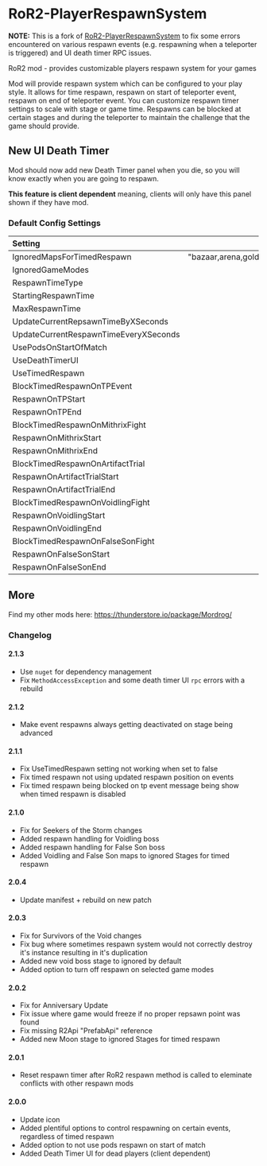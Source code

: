 # RoR2-PlayerRespawnSystem

**NOTE:** This is a fork of [RoR2-PlayerRespawnSystem](https://thunderstore.io/package/Mordrog/PlayerRespawnSystem/) to fix some errors encountered on various respawn events (e.g. respawning when a teleporter is triggered) and UI death timer RPC issues.

RoR2 mod - provides customizable players respawn system for your games

Mod will provide respawn system which can be configured to your play style. It allows for time respawn, respawn on start of teleporter event, respawn on end of teleporter event. 
You can customize respawn timer settings to scale with stage or game time. Respawns can be blocked at certain stages and during the teleporter to maintain the challenge that the game should provide.

## New UI Death Timer

Mod should now add new Death Timer panel when you die, so you will know exactly when you are going to respawn.

**This feature is client dependent** meaning, clients will only have this panel shown if they have mod.

### Default Config Settings
| Setting                                               | Default Value                                                                           |
| :-------------------------------------                | :-------------------------------------------------------------------------------------: |
| IgnoredMapsForTimedRespawn                            | "bazaar,arena,goldshores,moon,moon2,artifactworld,mysteryspace,limbo,voidraid,meridian" |
| IgnoredGameModes                                      |                                                                      "InfiniteTowerRun" |
| RespawnTimeType                                       |                                                                          StageTimeBased |
| StartingRespawnTime                                   |                                                                                      30 |
| MaxRespawnTime                                        |                                                                                     180 |
| UpdateCurrentRepsawnTimeByXSeconds                    |                                                                                       5 |
| UpdateCurrentRespawnTimeEveryXSeconds                 |                                                                                      10 |
| UsePodsOnStartOfMatch                                 |                                                                                   false |
| UseDeathTimerUI                                       |                                                                                    true |
| UseTimedRespawn                                       |                                                                                    true |
| BlockTimedRespawnOnTPEvent                            |                                                                                    true |
| RespawnOnTPStart                                      |                                                                                    true |
| RespawnOnTPEnd                                        |                                                                                    true |
| BlockTimedRespawnOnMithrixFight                       |                                                                                    true |
| RespawnOnMithrixStart                                 |                                                                                    true |
| RespawnOnMithrixEnd                                   |                                                                                   false |
| BlockTimedRespawnOnArtifactTrial                      |                                                                                    true |
| RespawnOnArtifactTrialStart                           |                                                                                    true |
| RespawnOnArtifactTrialEnd                             |                                                                                    true |
| BlockTimedRespawnOnVoidlingFight                      |                                                                                    true |
| RespawnOnVoidlingStart                                |                                                                                    true |
| RespawnOnVoidlingEnd                                  |                                                                                    true |
| BlockTimedRespawnOnFalseSonFight                      |                                                                                    true |
| RespawnOnFalseSonStart                                |                                                                                   false |
| RespawnOnFalseSonEnd                                  |                                                                                    true |

## More

Find my other mods here: https://thunderstore.io/package/Mordrog/

### Changelog
#### 2.1.3
- Use `nuget` for dependency management
- Fix `MethodAccessException` and some death timer UI `rpc` errors with a rebuild

#### 2.1.2
- Make event respawns always getting deactivated on stage being advanced

#### 2.1.1
- Fix UseTimedRespawn setting not working when set to false
- Fix timed respawn not using updated respawn position on events
- Fix timed respawn being blocked on tp event message being show when timed respawn is disabled

#### 2.1.0
- Fix for Seekers of the Storm changes
- Added respawn handling for Voidling boss
- Added respawn handling for False Son boss
- Added Voidling and False Son maps to ignored Stages for timed respawn

#### 2.0.4
- Update manifest + rebuild on new patch

#### 2.0.3
- Fix for Survivors of the Void changes
- Fix bug where sometimes respawn system would not correctly destroy it's instance resulting in it's duplication
- Added new void boss stage to ignored by default
- Added option to turn off respawn on selected game modes

#### 2.0.2
- Fix for Anniversary Update
- Fix issue where game would freeze if no proper repsawn point was found
- Fix missing R2Api "PrefabApi" reference
- Added new Moon stage to ignored Stages for timed respawn

#### 2.0.1
- Reset respawn timer after RoR2 respawn method is called to eleminate conflicts with other respawn mods

#### 2.0.0
- Update icon
- Added plentiful options to control respawning on certain events, regardless of timed respawn
- Added option to not use pods respawn on start of match
- Added Death Timer UI for dead players (client dependent)